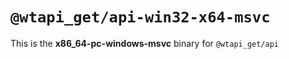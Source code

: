 # `@wtapi_get/api-win32-x64-msvc`

This is the **x86_64-pc-windows-msvc** binary for `@wtapi_get/api`
